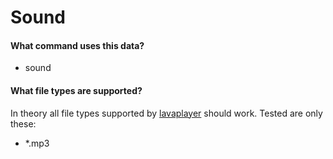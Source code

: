 # Sound

#### What command uses this data?
+ sound

#### What file types are supported?
In theory all file types supported by [lavaplayer](https://github.com/sedmelluq/lavaplayer) should work. Tested are only these:
+ *.mp3